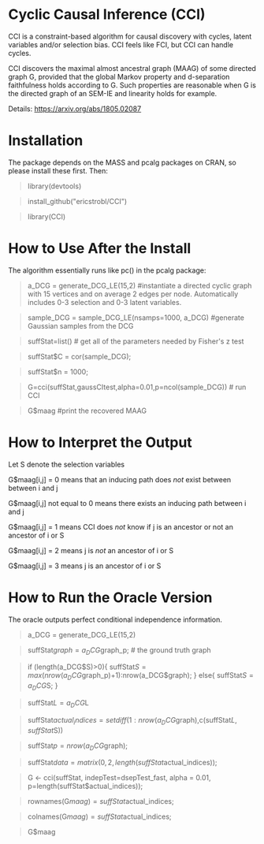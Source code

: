# Cyclic Causal Inference (CCI)

CCI is a constraint-based algorithm for causal discovery with cycles, latent variables and/or selection bias. CCI feels like FCI, but CCI can handle cycles.

CCI discovers the maximal almost ancestral graph (MAAG) of some directed graph G, provided that the global Markov property and d-separation faithfulness holds according to G. Such properties are reasonable when G is the directed graph of an SEM-IE and linearity holds for example. 

Details: https://arxiv.org/abs/1805.02087

# Installation

The package depends on the MASS and pcalg packages on CRAN, so please install these first. Then:

> library(devtools)

> install_github("ericstrobl/CCI")

> library(CCI)

# How to Use After the Install

The algorithm essentially runs like pc() in the pcalg package:

> a_DCG = generate_DCG_LE(15,2) #instantiate a directed cyclic graph with 15 vertices and on average 2 edges per node. Automatically includes 0-3 selection and 0-3 latent variables.

> sample_DCG = sample_DCG_LE(nsamps=1000, a_DCG) #generate Gaussian samples from the DCG

> suffStat=list() # get all of the parameters needed by Fisher's z test

> suffStat$C = cor(sample_DCG);

> suffStat$n = 1000;

> G=cci(suffStat,gaussCItest,alpha=0.01,p=ncol(sample_DCG)) # run CCI

> G$maag #print the recovered MAAG

# How to Interpret the Output

Let S denote the selection variables

G$maag[i,j] = 0 means that an inducing path does *not* exist between between i and j

G$maag[i,j] not equal to 0 means there exists an inducing path between i and j

G$maag[i,j] = 1 means CCI does *not* know if j is an ancestor or not an ancestor of i or S

G$maag[i,j] = 2 means j is *not* an ancestor of i or S

G$maag[i,j] = 3 means j is an ancestor of i or S

# How to Run the Oracle Version

The oracle outputs perfect conditional independence information.

> a_DCG = generate_DCG_LE(15,2)

> suffStat$graph=a_DCG$graph_p; # the ground truth graph

> if (length(a_DCG$S)>0){
    suffStat$S = max(nrow(a_DCG$graph_p)+1):nrow(a_DCG$graph);
  } else{
    suffStat$S = a_DCG$S;
  }
  
> suffStat$L = a_DCG$L

> suffStat$actual_indices= setdiff(1:nrow(a_DCG$graph),c(suffStat$L,suffStat$S))

> suffStat$p =nrow(a_DCG$graph);

> suffStat$data=matrix(0,2,length(suffStat$actual_indices));

> G <- cci(suffStat, indepTest=dsepTest_fast,
                 alpha = 0.01, p=length(suffStat$actual_indices));

> rownames(G$maag)=suffStat$actual_indices;
 
> colnames(G$maag)=suffStat$actual_indices;

> G$maag
